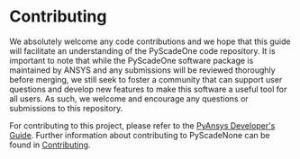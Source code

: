 # Contributing 

We absolutely welcome any code contributions and we hope that this
guide will facilitate an understanding of the PyScadeOne code
repository. It is important to note that while the PyScadeOne software
package is maintained by ANSYS and any submissions will be reviewed
thoroughly before merging, we still seek to foster a community that can
support user questions and develop new features to make this software
a useful tool for all users.  As such, we welcome and encourage any
questions or submissions to this repository.


For contributing to this project, please refer to the [PyAnsys Developer's Guide].
Further information about contributing to PyScadeNone can be found in [Contributing](https://scadeone.pyansys.com/contributing.html).

[PyAnsys Developer's Guide]: https://dev.docs.pyansys.com/